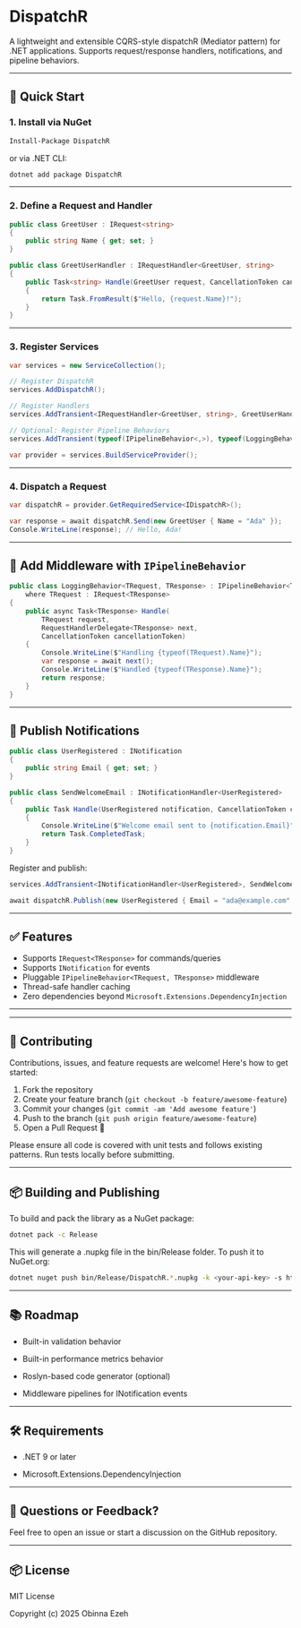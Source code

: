 # DispatchR

A lightweight and extensible CQRS-style dispatchR (Mediator pattern) for .NET applications. Supports request/response handlers, notifications, and pipeline behaviors.

---

## 🚀 Quick Start

### 1. Install via NuGet

```bash
Install-Package DispatchR
```

or via .NET CLI:

```bash
dotnet add package DispatchR
```

---

### 2. Define a Request and Handler

```csharp
public class GreetUser : IRequest<string>
{
    public string Name { get; set; }
}

public class GreetUserHandler : IRequestHandler<GreetUser, string>
{
    public Task<string> Handle(GreetUser request, CancellationToken cancellationToken)
    {
        return Task.FromResult($"Hello, {request.Name}!");
    }
}
```

---

### 3. Register Services

```csharp
var services = new ServiceCollection();

// Register DispatchR
services.AddDispatchR();

// Register Handlers
services.AddTransient<IRequestHandler<GreetUser, string>, GreetUserHandler>();

// Optional: Register Pipeline Behaviors
services.AddTransient(typeof(IPipelineBehavior<,>), typeof(LoggingBehavior<,>));

var provider = services.BuildServiceProvider();
```

---

### 4. Dispatch a Request

```csharp
var dispatchR = provider.GetRequiredService<IDispatchR>();

var response = await dispatchR.Send(new GreetUser { Name = "Ada" });
Console.WriteLine(response); // Hello, Ada!
```

---

## 🧩 Add Middleware with `IPipelineBehavior`

```csharp
public class LoggingBehavior<TRequest, TResponse> : IPipelineBehavior<TRequest, TResponse>
    where TRequest : IRequest<TResponse>
{
    public async Task<TResponse> Handle(
        TRequest request,
        RequestHandlerDelegate<TResponse> next,
        CancellationToken cancellationToken)
    {
        Console.WriteLine($"Handling {typeof(TRequest).Name}");
        var response = await next();
        Console.WriteLine($"Handled {typeof(TResponse).Name}");
        return response;
    }
}
```

---

## 📣 Publish Notifications

```csharp
public class UserRegistered : INotification
{
    public string Email { get; set; }
}

public class SendWelcomeEmail : INotificationHandler<UserRegistered>
{
    public Task Handle(UserRegistered notification, CancellationToken cancellationToken)
    {
        Console.WriteLine($"Welcome email sent to {notification.Email}");
        return Task.CompletedTask;
    }
}
```

Register and publish:

```csharp
services.AddTransient<INotificationHandler<UserRegistered>, SendWelcomeEmail>();

await dispatchR.Publish(new UserRegistered { Email = "ada@example.com" });
```

---

## ✅ Features

- Supports `IRequest<TResponse>` for commands/queries
- Supports `INotification` for events
- Pluggable `IPipelineBehavior<TRequest, TResponse>` middleware
- Thread-safe handler caching
- Zero dependencies beyond `Microsoft.Extensions.DependencyInjection`

---

---

## 🤝 Contributing

Contributions, issues, and feature requests are welcome! Here's how to get started:

1. Fork the repository
2. Create your feature branch (`git checkout -b feature/awesome-feature`)
3. Commit your changes (`git commit -am 'Add awesome feature'`)
4. Push to the branch (`git push origin feature/awesome-feature`)
5. Open a Pull Request 🚀

Please ensure all code is covered with unit tests and follows existing patterns. Run tests locally before submitting.

---

## 📦 Building and Publishing

To build and pack the library as a NuGet package:

```bash
dotnet pack -c Release
```
This will generate a .nupkg file in the bin/Release folder. To push it to NuGet.org:
```bash
dotnet nuget push bin/Release/DispatchR.*.nupkg -k <your-api-key> -s https://api.nuget.org/v3/index.json
```
---

## 📚 Roadmap

 - Built-in validation behavior

 - Built-in performance metrics behavior

 - Roslyn-based code generator (optional)

 - Middleware pipelines for INotification events

---

## 🛠️ Requirements
- .NET 9 or later

- Microsoft.Extensions.DependencyInjection

---

## 💬 Questions or Feedback?
Feel free to open an issue or start a discussion on the GitHub repository.

---

## 📦 License

MIT License

Copyright (c) 2025 Obinna Ezeh